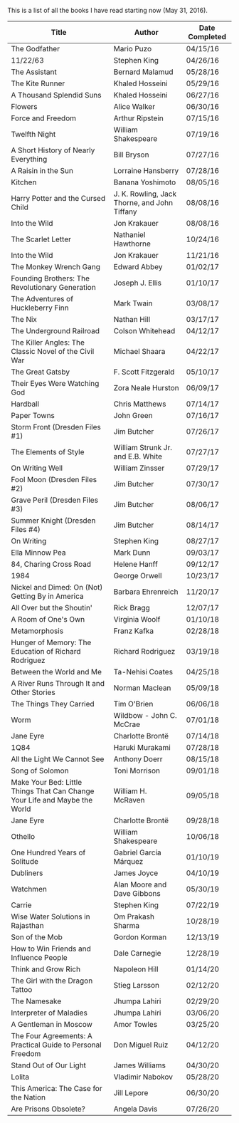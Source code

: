 This is a list of all the books I have read starting now (May 31, 2016).


| Title                                    | Author                                   | Date Completed |
| ---------------------------------------- | ---------------------------------------- | -------------- |
| The Godfather                            | Mario Puzo                               | 04/15/16       |
| 11/22/63                                 | Stephen King                             | 04/26/16       |
| The Assistant                            | Bernard Malamud                          | 05/28/16       |
| The Kite Runner                          | Khaled Hosseini                          | 05/29/16       |
| A Thousand Splendid Suns                 | Khaled Hosseini                          | 06/27/16       |
| Flowers                                  | Alice Walker                             | 06/30/16       |
| Force and Freedom                        | Arthur Ripstein                          | 07/15/16       |
| Twelfth Night                            | William Shakespeare                      | 07/19/16       |
| A Short History of Nearly Everything     | Bill Bryson                              | 07/27/16       |
| A Raisin in the Sun                      | Lorraine Hansberry                       | 07/28/16       |
| Kitchen                                  | Banana Yoshimoto                         | 08/05/16       |
| Harry Potter and the Cursed Child        | J. K. Rowling, Jack Thorne, and John Tiffany | 08/08/16       |
| Into the Wild                            | Jon Krakauer                             | 08/08/16       |
| The Scarlet Letter                       | Nathaniel Hawthorne                      | 10/24/16       |
| Into the Wild                            | Jon Krakauer                             | 11/21/16       |
| The Monkey Wrench Gang                   | Edward Abbey                             | 01/02/17       |
| Founding Brothers: The Revolutionary Generation | Joseph J. Ellis                          | 01/10/17       |
| The Adventures of Huckleberry Finn       | Mark Twain                               | 03/08/17       |
| The Nix                                  | Nathan Hill                              | 03/17/17       |
| The Underground Railroad                 | Colson Whitehead                         | 04/12/17       |
| The Killer Angles: The Classic Novel of the Civil War | Michael Shaara                           | 04/22/17       |
| The Great Gatsby                         | F. Scott Fitzgerald                      | 05/10/17       |
| Their Eyes Were Watching God             | Zora Neale Hurston                       | 06/09/17       |
| Hardball                                 | Chris Matthews                           | 07/14/17       |
| Paper Towns                              | John Green                               | 07/16/17       |
| Storm Front (Dresden Files #1)           | Jim Butcher                              | 07/26/17       |
| The Elements of Style                    | William Strunk Jr. and E.B. White        | 07/27/17       |
| On Writing Well                          | William Zinsser                          | 07/29/17       |
| Fool Moon (Dresden Files #2)             | Jim Butcher                              | 07/30/17       |
| Grave Peril (Dresden Files #3)           | Jim Butcher                              | 08/06/17       |
| Summer Knight (Dresden Files #4)         | Jim Butcher                              | 08/14/17       |
| On Writing                               | Stephen King                             | 08/27/17       |
| Ella Minnow Pea                          | Mark Dunn                                | 09/03/17       |
| 84, Charing Cross Road                   | Helene Hanff                             | 09/12/17       |
| 1984                                     | George Orwell                            | 10/23/17       |
| Nickel and Dimed: On (Not) Getting By in America | Barbara Ehrenreich                       | 11/20/17       |
| All Over but the Shoutin'                | Rick Bragg                               | 12/07/17       |
| A Room of One's Own                      | Virginia Woolf                           | 01/10/18       |
| Metamorphosis                            | Franz Kafka                              | 02/28/18       |
| Hunger of Memory: The Education of Richard Rodriguez | Richard Rodriguez                        | 03/19/18       |
| Between the World and Me                 | Ta-Nehisi Coates                         | 04/25/18       |
| A River Runs Through It and Other Stories | Norman Maclean                           | 05/09/18       |
| The Things They Carried                  | Tim O'Brien                              | 06/06/18       |
| Worm                                     | Wildbow - John C. McCrae                 | 07/01/18       |
| Jane Eyre                                | Charlotte Brontë                         | 07/14/18       |
| 1Q84                                     | Haruki Murakami                          | 07/28/18       |
| All the Light We Cannot See              | Anthony Doerr                            | 08/15/18       |
| Song of Solomon                          | Toni Morrison                            | 09/01/18       |
| Make Your Bed: Little Things That Can Change Your Life and Maybe the World | William H. McRaven                       | 09/05/18       |
| Jane Eyre                                | Charlotte Brontë                         | 09/28/18       |
| Othello                                  | William Shakespeare                      | 10/06/18       |
| One Hundred Years of Solitude            | Gabriel García Márquez                   | 01/10/19       |
| Dubliners                                | James Joyce                              | 04/10/19       |
| Watchmen                                 | Alan Moore and Dave Gibbons              | 05/30/19       |
| Carrie                                   | Stephen King                             | 07/22/19       |
| Wise Water Solutions in Rajasthan        | Om Prakash Sharma                        | 10/28/19       |
| Son of the Mob                           | Gordon Korman                            | 12/13/19       |
| How to Win Friends and Influence People  | Dale Carnegie                            | 12/28/19       |
| Think and Grow Rich                      | Napoleon Hill                            | 01/14/20       |
| The Girl with the Dragon Tattoo          | Stieg Larsson                            | 02/12/20       |
| The Namesake                             | Jhumpa Lahiri                            | 02/29/20       |
| Interpreter of Maladies                  | Jhumpa Lahiri                            | 03/06/20       |
| A Gentleman in Moscow                    | Amor Towles                              | 03/25/20       |
| The Four Agreements: A Practical Guide to Personal Freedom | Don Miguel Ruiz                          | 04/12/20       |
| Stand Out of Our Light                   | James Williams                           | 04/30/20       |
| Lolita                                   | Vladimir Nabokov                         | 05/28/20       |
| This America: The Case for the Nation    | Jill Lepore                              | 06/30/20       |
| Are Prisons Obsolete?                    | Angela Davis                             | 07/26/20       |
